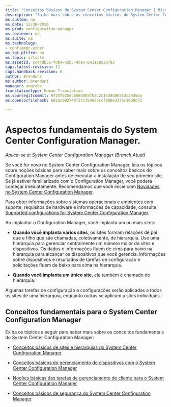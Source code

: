 ```yaml
---
title: "Conceitos básicos do System Center Configuration Manager | Microsoft Docs"
description: "Saiba mais sobre os conceitos básicos do System Center Configuration Manager."
ms.custom: na
ms.date: 12/30/2016
ms.prod: configuration-manager
ms.reviewer: na
ms.suite: na
ms.technology:
- configmgr-other
ms.tgt_pltfrm: na
ms.topic: article
ms.assetid: cc4cdb35-f0b4-42b5-9cec-6431a8c30793
caps.latest.revision: 11
caps.handback.revision: 0
author: Brenduns
ms.author: brenduns
manager: angrobe
translationtype: Human Translation
ms.sourcegitcommit: 9725fd25dc6584005fb3c2c1538d00513c3945a5
ms.openlocfilehash: 662ac092746f37c354e5accf288e3375c16b9c72

---
```

# <a name="fundamentals-of-system-center-configuration-manager"></a>Aspectos fundamentais do System Center Configuration Manager.

*Aplica-se a: System Center Configuration Manager (Branch Atual)*

Se você for novo no System Center Configuration Manager, leia os tópicos sobre noções básicas para saber mais sobre os conceitos básicos do Configuration Manager antes de executar a instalação de seu primeiro site. Se já estiver familiarizado com o Configuration Manager, você poderá começar imediatamente. Recomendamos que você inicie com [Novidades no System Center Configuration Manager](/sccm/core/plan-design/changes/what-has-changed-from-configuration-manager-2012).  

 Para obter informações sobre sistemas operacionais e ambientes com suporte, requisitos de hardware e informações de capacidade, consulte [Supported configurations for System Center Configuration Manager](../../core/plan-design/configs/supported-configurations.md).  

 Ao implantar o Configuration Manager, você implanta um ou mais sites:  

-   **Quando você implanta vários sites**, os sites formam relações de pai que e filho que são chamadas, coletivamente, de hierarquia. Use uma hierarquia para gerenciar centralmente um número maior de sites e dispositivos.  Os dados e informações fluem de cima para baixo na hierarquia para alcançar os dispositivos que você gerencia. Informações sobre dispositivos e resultados de tarefas de configuração e solicitações fluem de baixo para cima na hierarquia.  

-   **Quando você implanta um único site**, ele também é chamado de hierarquia.  

 Algumas tarefas de configuração e configurações serão aplicadas a todos os sites de uma hierarquia, enquanto outras se aplicam a sites individuais.  

## <a name="fundamental-concepts-for-system-center-configuration-manager"></a>Conceitos fundamentais para o System Center Configuration Manager
Exiba os tópicos a seguir para saber mais sobre os conceitos fundamentais do System Center Configuration Manager:  

-   [Conceitos básicos de sites e hierarquias do System Center Configuration Manager](../../core/understand/fundamentals-of-sites-and-hierarchies.md)  

-   [Conceitos básicos do gerenciamento de dispositivos com o System Center Configuration Manager](../../core/understand/fundamentals-of-managing-devices.md)  

-   [Noções básicas das tarefas de gerenciamento de cliente para o System Center Configuration Manager](../../core/understand/fundamentals-of-client-management-tasks.md)  

-   [Conceitos básicos de segurança do System Center Configuration Manager](../../core/understand/fundamentals-of-security.md)  



<!--HONumber=Dec16_HO5-->


